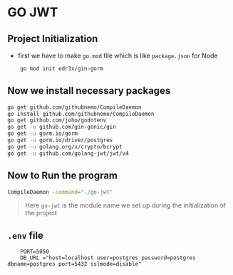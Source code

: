 # GO JWT

## Project Initialization 

- first we have to make `go.mod` file which is like `package.json` for Node

```sh
    go mod init edr3x/gin-gorm
```

## Now we install necessary packages

```sh
go get github.com/githubnemo/CompileDaemon
go install github.com/githubnemo/CompileDaemon
go get github.com/joho/godotenv
go get -u github.com/gin-gonic/gin
go get -u gorm.io/gorm
go get -u gorm.io/driver/postgres
go get -u golang.org/x/crypto/bcrypt
go get -u github.com/golang-jwt/jwt/v4
```

## Now to Run the program

```sh
CompileDaemon -command="./go-jwt"
```

> Here `go-jwt` is the module name we set up during the initialization of the project

## `.env` file 

```.env
    PORT=5050
    DB_URL ="host=localhost user=postgres password=postgres dbname=postgres port=5432 sslmode=disable"
```
